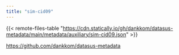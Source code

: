 ```yaml
---
title: "sim-cid09"
---
```


{{< remote-files-table "https://cdn.statically.io/gh/dankkom/datasus-metadata/main/metadata/auxiliary/sim-cid09.json" >}}

https://github.com/dankkom/datasus-metadata
